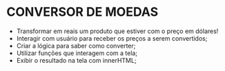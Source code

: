 # CONVERSOR DE MOEDAS
- Transformar em reais um produto que estiver com o preço em dólares!
- Interagir com usuário para receber os preços a serem convertidos;
- Criar a lógica para saber como converter;
- Utilizar funções que interagem com a tela;
- Exibir o resultado na tela com innerHTML;